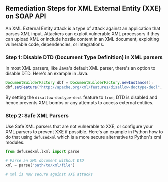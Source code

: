 

## Remediation Steps for XML External Entity (XXE) on SOAP API

An XML External Entity attack is a type of attack against an application that parses XML input. Attackers can exploit vulnerable XML processors if they can upload XML or include hostile content in an XML document, exploiting vulnerable code, dependencies, or integrations.

### Step 1: Disable DTD (Document Type Definition) in XML parsers

In most XML parsers, like Java's default XML parser, there's an option to disable DTD. Here's an example in Java.

```java
DocumentBuilderFactory dbf = DocumentBuilderFactory.newInstance();
dbf.setFeature("http://apache.org/xml/features/disallow-doctype-decl", true);
``` 

By setting the `disallow-doctype-decl` feature to `true`, DTD is disabled and hence prevents XML bombs or any attempts to access external entities.
  
### Step 2: Safe XML Parsers

Use Safe XML parsers that are not vulnerable to XXE, or configure your XML parsers to prevent XXE if possible. Here's an example in Python how to do that using `defusedxml` which is a more secure alternative to Python's xml modules.

```python
from defusedxml.lxml import parse

# Parse an XML document without DTD
xml = parse("path/to/xml/file")

# xml is now secure against XXE attacks
```